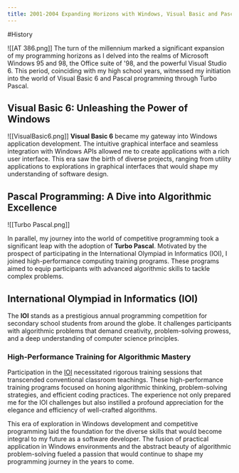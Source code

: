 ```yaml
---
title: 2001-2004 Expanding Horizons with Windows, Visual Basic and Pascal
---
```

#History 

![[AT 386.png]]
The turn of the millennium marked a significant expansion of my programming horizons as I delved into the realms of Microsoft Windows 95 and 98, the Office suite of '98, and the powerful Visual Studio 6. This period, coinciding with my high school years, witnessed my initiation into the world of Visual Basic 6 and Pascal programming through Turbo Pascal.

## Visual Basic 6: Unleashing the Power of Windows

![[VisualBasic6.png]]
**Visual Basic 6** became my gateway into Windows application development. The intuitive graphical interface and seamless integration with Windows APIs allowed me to create applications with a rich user interface. This era saw the birth of diverse projects, ranging from utility applications to explorations in graphical interfaces that would shape my understanding of software design.

## Pascal Programming: A Dive into Algorithmic Excellence

![[Turbo Pascal.png]]

In parallel, my journey into the world of competitive programming took a significant leap with the adoption of **Turbo Pascal**. Motivated by the prospect of participating in the International Olympiad in Informatics (IOI), I joined high-performance computing training programs. These programs aimed to equip participants with advanced algorithmic skills to tackle complex problems.

## International Olympiad in Informatics (IOI)

The **IOI** stands as a prestigious annual programming competition for secondary school students from around the globe. It challenges participants with algorithmic problems that demand creativity, problem-solving prowess, and a deep understanding of computer science principles.

### High-Performance Training for Algorithmic Mastery

Participation in the [IOI](https://ioinformatics.org/) necessitated rigorous training sessions that transcended conventional classroom teachings. These high-performance training programs focused on honing algorithmic thinking, problem-solving strategies, and efficient coding practices. The experience not only prepared me for the IOI challenges but also instilled a profound appreciation for the elegance and efficiency of well-crafted algorithms.

This era of exploration in Windows development and competitive programming laid the foundation for the diverse skills that would become integral to my future as a software developer. The fusion of practical application in Windows environments and the abstract beauty of algorithmic problem-solving fueled a passion that would continue to shape my programming journey in the years to come.
